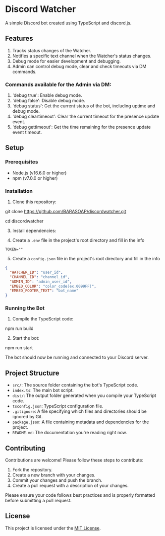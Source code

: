 # Discord Watcher

A simple Discord bot created using TypeScript and discord.js.

## Features

1. Tracks status changes of the Watcher.
2. Notifies a specific text channel when the Watcher's status changes.
3. Debug mode for easier development and debugging.
4. Admin can control debug mode, clear and check timeouts via DM commands.

### Commands available for the Admin via DM:
1. 'debug true': Enable debug mode.
2. 'debug false': Disable debug mode.
3. 'debug status': Get the current status of the bot, including uptime and debug mode.
4. 'debug cleartimeout': Clear the current timeout for the presence update event.
5. 'debug gettimeout': Get the time remaining for the presence update event timeout.

## Setup

### Prerequisites

- Node.js (v16.6.0 or higher)
- npm (v7.0.0 or higher)

### Installation

1. Clone this repository:

git clone https://github.com/BARASOAP/discordwatcher.git

cd discordwatcher

3. Install dependencies:

4. Create a `.env` file in the project's root directory and fill in the info 

`TOKEN=""`

5. Create a `config.json` file in the project's root directory and fill in the info

```json
{
  "WATCHER_ID": "user_id",
  "CHANNEL_ID": "channel_id",
  "ADMIN_ID": "admin_user_id",
  "EMBED_COLOR": "color_code(ex.0099FF)",
  "EMBED_FOOTER_TEXT": "bot_name"
}
```
### Running the Bot

1. Compile the TypeScript code:

npm run build

2. Start the bot:

npm run start

The bot should now be running and connected to your Discord server.

## Project Structure

- `src/`: The source folder containing the bot's TypeScript code.
- `index.ts`: The main bot script.
- `dist/`: The output folder generated when you compile your TypeScript code.
- `tsconfig.json`: TypeScript configuration file.
- `.gitignore`: A file specifying which files and directories should be ignored by Git.
- `package.json`: A file containing metadata and dependencies for the project.
- `README.md`: The documentation you're reading right now.

## Contributing

Contributions are welcome! Please follow these steps to contribute:

1. Fork the repository.
2. Create a new branch with your changes.
3. Commit your changes and push the branch.
4. Create a pull request with a description of your changes.

Please ensure your code follows best practices and is properly formatted before submitting a pull request.

## License

This project is licensed under the [MIT License](https://opensource.org/licenses/MIT).
